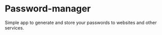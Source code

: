 ﻿# Password-manager

Simple app to generate and store your passwords to websites and other services. 
